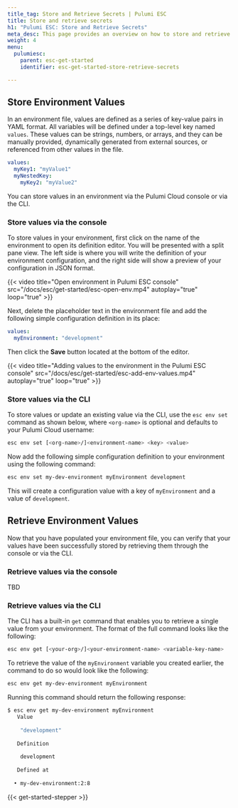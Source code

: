 ```yaml
---
title_tag: Store and Retrieve Secrets | Pulumi ESC
title: Store and retrieve secrets
h1: "Pulumi ESC: Store and Retrieve Secrets"
meta_desc: This page provides an overview on how to store and retrieve secrets in Pulumi ESC.
weight: 4
menu:
  pulumiesc:
    parent: esc-get-started
    identifier: esc-get-started-store-retrieve-secrets

---
```


## Store Environment Values

In an environment file, values are defined as a series of key-value pairs in YAML format. All variables will be defined under a top-level key named `values`. These values can be strings, numbers, or arrays, and they can be manually provided, dynamically generated from external sources, or referenced from other values in the file.

```yaml
values:
  myKey1: "myValue1"
  myNestedKey:
    myKey2: "myValue2"
```

You can store values in an environment via the Pulumi Cloud console or via the CLI.

### Store values via the console

To store values in your environment, first click on the name of the environment to open its definition editor. You will be presented with a split pane view. The left side is where you will write the definition of your environment configuration, and the right side will show a preview of your configuration in JSON format.

{{< video title="Open environment in Pulumi ESC console" src="/docs/esc/get-started/esc-open-env.mp4" autoplay="true" loop="true" >}}

Next, delete the placeholder text in the environment file and add the following simple configuration definition in its place:

```yaml
values:
  myEnvironment: "development"
```

Then click the **Save** button located at the bottom of the editor.

{{< video title="Adding values to the environment in the Pulumi ESC console" src="/docs/esc/get-started/esc-add-env-values.mp4" autoplay="true" loop="true" >}}

### Store values via the CLI

To store values or update an existing value via the CLI, use the `esc env set` command as shown below, where `<org-name>` is optional and defaults to your Pulumi Cloud username:

```bash
esc env set [<org-name>/]<environment-name> <key> <value>
```

Now add the following simple configuration definition to your environment using the following command:

```bash
esc env set my-dev-environment myEnvironment development
```

This will create a configuration value with a key of `myEnvironment` and a value of `development`.

## Retrieve Environment Values

Now that you have populated your environment file, you can verify that your values have been successfully stored by retrieving them through the console or via the CLI.

### Retrieve values via the console

TBD

### Retrieve values via the CLI

The CLI has a built-in `get` command that enables you to retrieve a single value from your environment. The format of the full command looks like the following:

```bash
esc env get [<your-org>/]<your-environment-name> <variable-key-name>
```

To retrieve the value of the `myEnvironment` variable you created earlier, the command to do so would look like the following:

```bash
esc env get my-dev-environment myEnvironment
```

Running this command should return the following response:

```bash
$ esc env get my-dev-environment myEnvironment
   Value
  
    "development"
  
   Definition
  
    development
  
   Defined at
  
  • my-dev-environment:2:8
```

{{< get-started-stepper >}}
